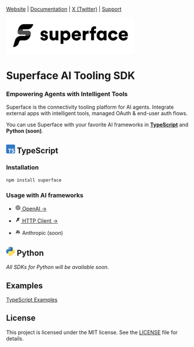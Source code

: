 [Website](https://superface.ai) | [Documentation](https://docs.superface.ai) | [X (Twitter)](https://twitter.com/superfaceai) | [Support](mailto:support@superface.ai)

<img src="https://github.com/superfaceai/sdk/raw/main/docs/logos/superface2.png" alt="Superface" width="350" />

# Superface AI Tooling SDK

### Empowering Agents with Intelligent Tools

Superface is the connectivity tooling platform for AI agents. Integrate external apps with intelligent tools, managed OAuth & end-user auth flows.

You can use Superface with your favorite AI frameworks in **[TypeScript](./typescript/)** and **Python (soon)**.


## <img src="https://github.com/superfaceai/sdk/raw/main/docs/logos/typescript.png" alt="TS" width="24" height="24" /> TypeScript

### Installation

```sh
npm install superface
```

### Usage with AI frameworks
- [<img src="https://github.com/superfaceai/sdk/raw/main/docs/logos/openai.png" alt="OpenAI" width="16" height="16"> OpenAI →](./src/openai/)

- [<img src="https://github.com/superfaceai/sdk/raw/main/docs/logos/superface.png" alt="Superface" width="16" height="16"> HTTP Client →](./src/client/)

- <img src="https://github.com/superfaceai/sdk/raw/main/docs/logos/anthropic.png" alt="Anthropic" width="16" height="16"> Anthropic (soon)

## <img src="https://github.com/superfaceai/sdk/raw/main/docs/logos/python.png" alt="Python" width="24" height="24" /> Python

_All SDKs for Python will be available soon._

## Examples

[TypeScript Examples](./typescript/examples/)

## License

This project is licensed under the MIT license. See the [LICENSE](./LICENSE) file for details.
